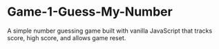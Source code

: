 # Game-1-Guess-My-Number
A simple number guessing game built with vanilla JavaScript that tracks score, high score, and allows game reset.
